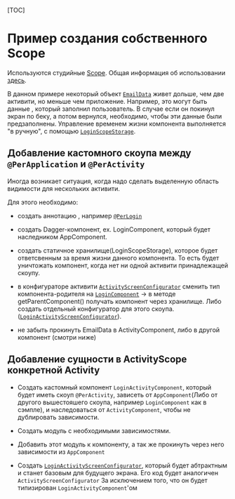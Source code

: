 [TOC]

# Пример создания собственного Scope

Используются студийные [Scope](../lib-dagger-scope/README.md).
Общая информация об использовании [здесь](/docs/common/di.md).

В данном примере некоторый объект [`EmailData`][ld] живет дольше, чем две активити,
но меньше чем приложение. Например, это могут быть данные , который заполнил пользователь.
В случае если он покинул экран по беку, а потом вернулся, необходимо, чтобы
эти данные были предзаполнены.
Управление временем жизни компонента выполняется "в ручную", c помощью
[`LoginScopeStorage`][lss].

## Добавление кастомного скоупа между `@PerApplication` и `@PerActivity`

Иногда возникает ситуация, когда надо сделать выделенную область видимости
для нескольких активити.

Для этого необходимо:

- создать аннотацию , например [`@PerLogin`][pl]

- создать Dagger-компонент, ex. LoginComponent, который будет наследником
AppComponent.

- создать статичное хранилище(LoginScopeStorage), которое будет ответсвенным за время жизни
данного компонента. То есть будет уничтожать компонент, когда нет ни одной
активити принадлежащей скоупу.

- в конфигураторе активити [`ActivityScreenConfigurator`][asc] сменить тип компонента-родителя
на [`LoginComponent`][lcomp] -> в методе getParentComponent() получать компонент через
хранилище. Либо создать отдельный конфигуратор для этого скоупа.
([`LoginActivityScreenConfigurator`][lasc]).

- не забыть прокинуть EmailData в ActivityComponent, либо в другой компонент
(смотри ниже)

## Добавление сущности в ActivityScope конкретной Activity

* Создать кастомный компонент `LoginActivityComponent`, который будет иметь скоуп
`@PerActivity`, зависеть от `AppComponent`(Либо от другого вышестояшего скоупа,
например `LoginComponent` как в сэмпле), и наследоваться от `ActivityComponent`,
чтобы не дублировать зависимости.

* Создать модуль с необходимыми зависимостями.

* Добавить этот модуль к компоненту, а так же прокинуть через него зависимости
из `AppComponent`

* Создать [`LoginActivityScreenConfigurator`][lasc], который будет абтрактным и
станет базовым для будущего экрана. Его код будет аналогичен `ActivityScreenConfigurator`
За исключением того, что он будет типизирован `LoginActivityComponent`'ом


[ld]: src/main/java/ru/surfstudio/android/custom_scope_sample/domain/EmailData.kt
[lss]: src/main/java/ru/surfstudio/android/custom_scope_sample/ui/base/LoginScopeStorage.kt
[pl]: src/main/java/ru/surfstudio/android/custom_scope_sample/ui/base/dagger/scope/PerLogin.kt
[asc]: src/main/java/ru/surfstudio/android/custom_scope_sample/ui/base/configurator/ActivityScreenConfigurator.java
[lcomp]: src/main/java/ru/surfstudio/android/custom_scope_sample/ui/base/dagger/login/LoginComponent.kt
[lasc]: src/main/java/ru/surfstudio/android/custom_scope_sample/ui/base/configurator/LoginActivityScreenConfigurator.java